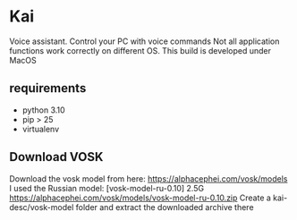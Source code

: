 # Kai
Voice assistant. Control your PC with voice commands
Not all application functions work correctly on different OS. This build is developed under MacOS

## requirements
- python 3.10
- pip > 25
- virtualenv

## Download VOSK
Download the vosk model from here: https://alphacephei.com/vosk/models
I used the Russian model: [vosk-model-ru-0.10] 2.5G https://alphacephei.com/vosk/models/vosk-model-ru-0.10.zip
Create a kai-desc/vosk-model folder and extract the downloaded archive there